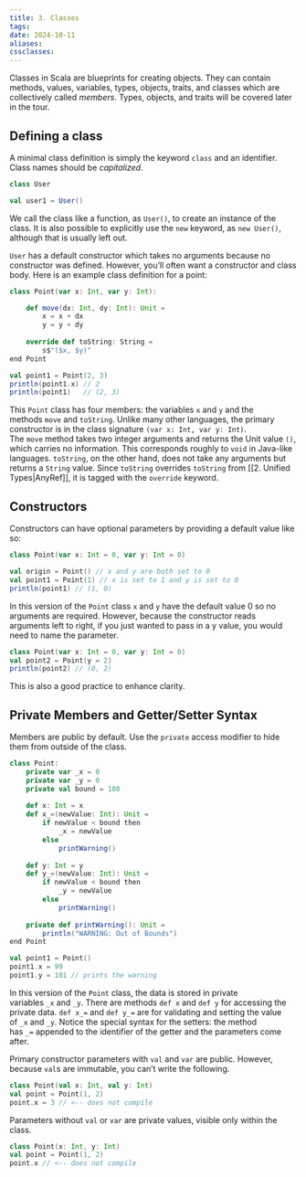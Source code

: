 ```yaml
---
title: 3. Classes
tags: 
date: 2024-10-11
aliases: 
cssclasses:
---
```


Classes in Scala are blueprints for creating objects. They can contain methods, values, variables, types, objects, traits, and classes which are collectively called _members_. Types, objects, and traits will be covered later in the tour.

## Defining a class
A minimal class definition is simply the keyword `class` and an identifier. Class names should be *capitalized*.
```scala
class User

val user1 = User()
```
We call the class like a function, as `User()`, to create an instance of the class. It is also possible to explicitly use the `new` keyword, as `new User()`, although that is usually left out.

`User` has a default constructor which takes no arguments because no constructor was defined. However, you’ll often want a constructor and class body. Here is an example class definition for a point:
```scala
class Point(var x: Int, var y: Int):

	def move(dx: Int, dy: Int): Unit =
		x = x + dx
		y = y + dy
	
	override def toString: String =
		s$"($x, $y)"
end Point

val point1 = Point(2, 3)
println(point1.x) // 2
println(point1)   // (2, 3)
```

This `Point` class has four members: the variables `x` and `y` and the methods `move` and `toString`. Unlike many other languages, the primary constructor is in the class signature `(var x: Int, var y: Int)`. The `move` method takes two integer arguments and returns the Unit value `()`, which carries no information. This corresponds roughly to `void` in Java-like languages. `toString`, on the other hand, does not take any arguments but returns a `String` value. Since `toString` overrides `toString` from [[2. Unified Types|AnyRef]], it is tagged with the `override` keyword.

## Constructors

Constructors can have optional parameters by providing a default value like so:
```scala
class Point(var x: Int = 0, var y: Int = 0)

val origin = Point() // x and y are both set to 0
val point1 = Point(1) // x is set to 1 and y is set to 0
println(point1) // (1, 0)
```

In this version of the `Point` class `x` and `y` have the default value 0 so no arguments are required. However, because the constructor reads arguments left to right, if you just wanted to pass in a y value, you would need to name the parameter.
```scala
class Point(var x: Int = 0, var y: Int = 0)
val point2 = Point(y = 2)
println(point2) // (0, 2)
```

This is also a good practice to enhance clarity.

## Private Members and Getter/Setter Syntax

Members are public by default. Use the `private` access modifier to hide them from outside of the class.
```scala
class Point:
	private var _x = 0
	private var _y = 0
	private val bound = 100
	
	def x: Int = x
	def x_=(newValue: Int): Unit =
		if newValue < bound then
			_x = newValue
		else
			printWarning()
	
	def y: Int = y
	def y_=(newValue: Int): Unit =
		if newValue < bound then
			_y = newValue
		else
			printWarning()
	
	private def printWarning(): Unit =
		println("WARNING: Out of Bounds")
end Point

val point1 = Point()
point1.x = 99
point1.y = 101 // prints the warning
```
In this version of the `Point` class, the data is stored in private variables `_x` and `_y`. There are methods `def x` and `def y` for accessing the private data. `def x_=` and `def y_=` are for validating and setting the value of `_x` and `_y`. Notice the special syntax for the setters: the method has `_=` appended to the identifier of the getter and the parameters come after.

Primary constructor parameters with `val` and `var` are public. However, because `val`s are immutable, you can’t write the following.
```scala
class Point(val x: Int, val y: Int)
val point = Point(1, 2)
point.x = 3 // <-- does not compile
```

Parameters without `val` or `var` are private values, visible only within the class.
```scala
class Point(x: Int, y: Int)
val point = Point(1, 2)
point.x // <-- does not compile
```

